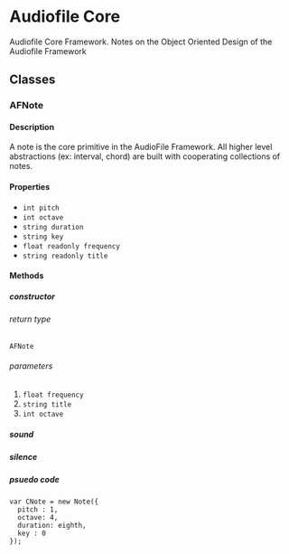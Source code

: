 # Audiofile Core

Audiofile Core Framework. Notes on the Object Oriented Design of the Audiofile Framework

## Classes

### AFNote

#### Description

A note is the core primitive in the AudioFile Framework. All higher level
abstractions (ex: interval, chord) are built with cooperating collections of
notes. 

#### Properties

* `int pitch`
* `int octave`
* `string duration`
* `string key`
* `float readonly frequency`
* `string readonly title`

#### Methods

##### constructor

###### return type

`AFNote`

###### parameters

1. `float frequency`
2. `string title`
3. `int octave`

##### sound

##### silence

##### psuedo code

    var CNote = new Note({
      pitch : 1,
      octave: 4,
      duration: eighth,
      key : 0
    });
